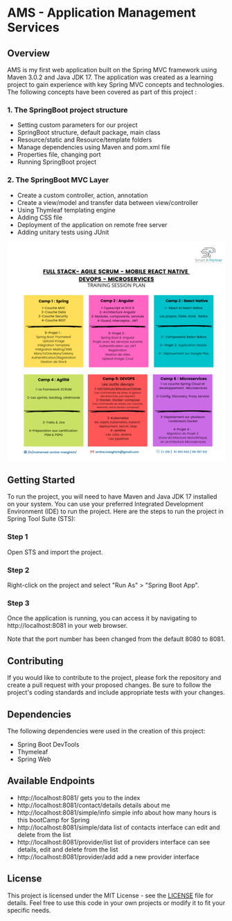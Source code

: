 # AMS - Application Management Services

## Overview

AMS is my first web application built on the Spring MVC framework using Maven 3.0.2 and Java JDK 17. The application was created as a learning project to gain experience with key Spring MVC concepts and technologies. The following concepts have been covered as part of this project :

### 1. The SpringBoot project structure
- Setting custom parameters for our project
- SpringBoot structure, default package, main class
- Resource/static and Resource/template folders
- Manage dependencies using Maven and pom.xml file
- Properties file, changing port
- Running SpringBoot project

### 2. The SpringBoot MVC Layer
- Create a custom controller, action, annotation
- Create a view/model and transfer data between view/controller
- Using Thymleaf templating engine
- Adding CSS file
- Deployment of the application on remote free server
- Adding unitary tests using JUnit

![Plan of the bootcamp](./Plan.png)

## Getting Started

To run the project, you will need to have Maven and Java JDK 17 installed on your system. You can use your preferred Integrated Development Environment (IDE) to run the project. Here are the steps to run the project in Spring Tool Suite (STS):

### Step 1

Open STS and import the project.

### Step 2

Right-click on the project and select "Run As" > "Spring Boot App".

### Step 3

Once the application is running, you can access it by navigating to http://localhost:8081 in your web browser.

Note that the port number has been changed from the default 8080 to 8081.

## Contributing

If you would like to contribute to the project, please fork the repository and create a pull request with your proposed changes. Be sure to follow the project's coding standards and include appropriate tests with your changes.

## Dependencies

The following dependencies were used in the creation of this project:
- Spring Boot DevTools
- Thymeleaf
- Spring Web

## Available Endpoints

- http://localhost:8081/ gets you to the index
- http://localhost:8081/contact/details details about me
- http://localhost:8081/simple/info simple info about how many hours is this bootCamp for Spring
- http://localhost:8081/simple/data list of contacts interface can edit and delete from the list
- http://localhost:8081/provider/list list of providers interface can see details, edit and delete from the list
- http://localhost:8081/provider/add add a new provider interface

## License

This project is licensed under the MIT License - see the [LICENSE](LICENSE) file for details. Feel free to use this code in your own projects or modify it to fit your specific needs.

